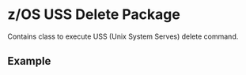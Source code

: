 # z/OS USS Delete Package

Contains class to execute USS (Unix System Serves) delete command.

## Example

````java

`````

